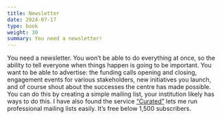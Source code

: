 ```yaml
---
title: Newsletter
date: 2024-07-17
type: book
weight: 30
summary: You need a newsletter!
---
```


You need a newsletter. You won’t be able to do everything at once, so the ability to tell everyone when things happen is going to be important. You want to be able to advertise: the funding calls opening and closing, engagement events for various stakeholders, new initiatives you launch, and of course shout about the successes the centre has made possible. You can do this by creating a simple mailing list, your institution likely has ways to do this. I have also found the service [“Curated”](https://www.curated.co/) lets me run professional mailing lists easily. It’s free below 1,500 subscribers.
